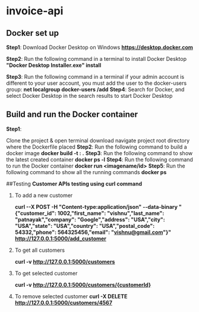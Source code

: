 # invoice-api

## Docker set up
**Step1**:
Download Docker Desktop on Windows
    **https://desktop.docker.com**
    
**Step2**: 
Run the following command in a terminal to install Docker Desktop
    **"Docker Desktop Installer.exe" install**
    
**Step3**:
Run the following command in a terminal if your admin account is different to your user account, you must add the user to the docker-users group:
    **net localgroup docker-users <user> /add**
**Step4**:
Search for Docker, and select Docker Desktop in the search results to start Docker Desktop

## Build and run the Docker container
**Step1**: 

Clone the project  & open terminal download navigate project root directory where the Dockerfile placed
**Step2**: 
Run the following command to build a docker image
**docker build -t <imagename>:<tag> .**
**Step3**:
Run the following command to show the latest created container
     **docker ps -l**
**Step4**:
Run the following command to run the Docker container
         **docker run <imagename/id>**
**Step5**:
Run the following command to show all the running commands
     **docker ps**

##Testing
**Customer APIs testing using curl command**
1. To add a new customer

    **curl --X POST -H "Content-type:application/json" --data-binary "{\"customer_id\": 1002,\"first_name\": \"vishnu\",\"last_name\": \"patnayak\",\"company\": \"Google\",\"address\": \"USA\",\"city\": \"USA\",\"state\": \"USA\",\"country\": \"USA\",\"postal_code\": 54332,\"phone\": 564325456,\"email\": \"vishnu@gmail.com\"}" http://127.0.0.1:5000/add_customer**
    
2. To get all customers

    **curl -v http://127.0.0.1:5000/customers**
  
3. To get selected customer

    **curl -v http://127.0.0.1:5000/customers/{customerId}**
 
4. To remove selected customer
    **curl -X DELETE http://127.0.0.1:5000/customers/4567**
    
